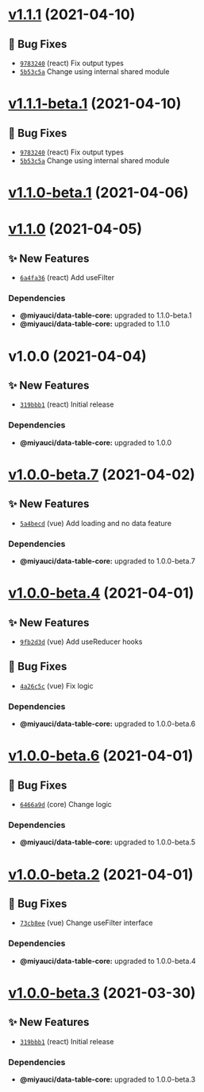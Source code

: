 # [v1.1.1](https://github.com/TomokiMiyauci/data-table/compare/@miyauci/vue-data-table@1.1.0...@miyauci/vue-data-table@1.1.1) (2021-04-10)

## 🐛 Bug Fixes
- [`9783240`](https://github.com/TomokiMiyauci/data-table/commit/9783240)  (react) Fix output types 
- [`5b53c5a`](https://github.com/TomokiMiyauci/data-table/commit/5b53c5a)   Change using internal shared module

# [v1.1.1-beta.1](https://github.com/TomokiMiyauci/data-table/compare/@miyauci/vue-data-table@1.1.0...@miyauci/vue-data-table@1.1.1-beta.1) (2021-04-10)

## 🐛 Bug Fixes
- [`9783240`](https://github.com/TomokiMiyauci/data-table/commit/9783240)  (react) Fix output types 
- [`5b53c5a`](https://github.com/TomokiMiyauci/data-table/commit/5b53c5a)   Change using internal shared module

# [v1.1.0-beta.1](https://github.com/TomokiMiyauci/data-table/compare/@miyauci/data-table-core@1.0.0...@miyauci/data-table-core@1.1.0-beta.1) (2021-04-06)

# [v1.1.0](https://github.com/TomokiMiyauci/data-table/compare/@miyauci/data-table-core@1.0.0...@miyauci/data-table-core@1.1.0) (2021-04-05)

## ✨ New Features

- [`6a4fa36`](https://github.com/TomokiMiyauci/data-table/commit/6a4fa36)  (react) Add useFilter

### Dependencies

- **@miyauci/data-table-core:** upgraded to 1.1.0-beta.1
- **@miyauci/data-table-core:** upgraded to 1.1.0

# v1.0.0 (2021-04-04)

## ✨ New Features

- [`319bbb1`](https://github.com/TomokiMiyauci/data-table/commit/319bbb1)  (react) Initial release

### Dependencies

- **@miyauci/data-table-core:** upgraded to 1.0.0

# [v1.0.0-beta.7](https://github.com/TomokiMiyauci/data-table/compare/@miyauci/data-table-core@1.0.0-beta.6...@miyauci/data-table-core@1.0.0-beta.7) (2021-04-02)

## ✨ New Features

- [`5a4becd`](https://github.com/TomokiMiyauci/data-table/commit/5a4becd)  (vue) Add loading and no data feature

### Dependencies

- **@miyauci/data-table-core:** upgraded to 1.0.0-beta.7

# [v1.0.0-beta.4](https://github.com/TomokiMiyauci/data-table/compare/@miyauci/react-data-table@1.0.0-beta.3...@miyauci/react-data-table@1.0.0-beta.4) (2021-04-01)

## ✨ New Features

- [`9fb2d3d`](https://github.com/TomokiMiyauci/data-table/commit/9fb2d3d)  (vue) Add useReducer hooks

## 🐛 Bug Fixes

- [`4a26c5c`](https://github.com/TomokiMiyauci/data-table/commit/4a26c5c)  (vue) Fix logic

### Dependencies

- **@miyauci/data-table-core:** upgraded to 1.0.0-beta.6

# [v1.0.0-beta.6](https://github.com/TomokiMiyauci/data-table/compare/@miyauci/vue-data-table@1.0.0-beta.5...@miyauci/vue-data-table@1.0.0-beta.6) (2021-04-01)

## 🐛 Bug Fixes

- [`6466a9d`](https://github.com/TomokiMiyauci/data-table/commit/6466a9d)  (core) Change logic

### Dependencies

- **@miyauci/data-table-core:** upgraded to 1.0.0-beta.5

# [v1.0.0-beta.2](https://github.com/TomokiMiyauci/data-table/compare/@miyauci/react-data-table@1.0.0-beta.1...@miyauci/react-data-table@1.0.0-beta.2) (2021-04-01)

## 🐛 Bug Fixes

- [`73cb8ee`](https://github.com/TomokiMiyauci/data-table/commit/73cb8ee)  (vue) Change useFilter interface

### Dependencies

- **@miyauci/data-table-core:** upgraded to 1.0.0-beta.4

# [v1.0.0-beta.3](https://github.com/TomokiMiyauci/data-table/compare/@miyauci/data-table-core@1.0.0-beta.2...@miyauci/data-table-core@1.0.0-beta.3) (2021-03-30)

## ✨ New Features

- [`319bbb1`](https://github.com/TomokiMiyauci/data-table/commit/319bbb1)  (react) Initial release

### Dependencies

- **@miyauci/data-table-core:** upgraded to 1.0.0-beta.3
